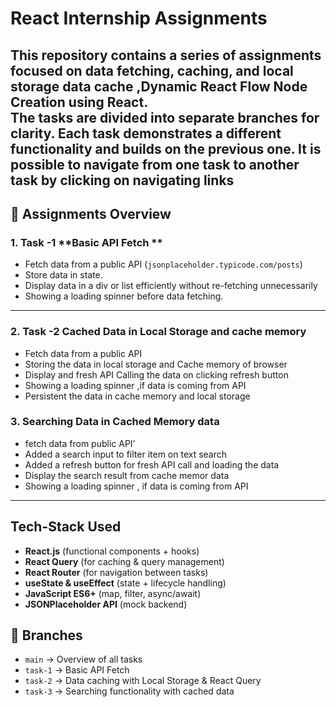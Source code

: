 # React Internship Assignments

This repository contains a series of assignments focused on **data fetching, caching, and local storage data cache ,Dynamic React Flow Node Creation** using React.  
The tasks are divided into separate branches for clarity. Each task demonstrates a different functionality and builds on the previous one.
It is possible to navigate from one task to another task by clicking on navigating links
---


## 🚀 Assignments Overview

### 1. Task -1 **Basic API Fetch **
- Fetch data from a public API (`jsonplaceholder.typicode.com/posts`)
- Store data in state.
- Display data in a div or list efficiently without re-fetching unnecessarily
- Showing a loading spinner before data fetching.

---

### 2. Task -2 **Cached Data in Local Storage and cache memory**
- Fetch data from a public API
- Storing the data in local storage and Cache memory of browser
- Display and fresh API Calling the data on clicking refresh button
- Showing a loading spinner ,if data is coming from API
- Persistent the data in cache memory and local storage

### 3. **Searching Data in Cached Memory data**

 - fetch data from public API'
 - Added a search input to filter item on text search
 - Added a refresh button for fresh API call and loading the data
 - Display the search result from cache memor data
 - Showing a loading spinner , if data is coming from API



---

## Tech-Stack Used

- **React.js** (functional components + hooks)  
- **React Query** (for caching & query management)  
- **React Router** (for navigation between tasks)  
- **useState & useEffect** (state + lifecycle handling)  
- **JavaScript ES6+** (map, filter, async/await)  
- **JSONPlaceholder API** (mock backend) 


## 📂 Branches

- `main` → Overview of all tasks  
- `task-1` → Basic API Fetch  
- `task-2` → Data caching with Local Storage & React Query  
- `task-3` → Searching functionality with cached data
